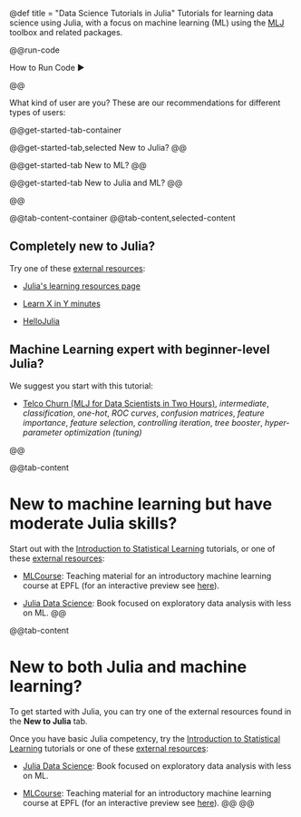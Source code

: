 @def title = "Data Science Tutorials in Julia"
Tutorials for learning data science using Julia, with a focus on machine learning (ML) using the [MLJ](https://JuliaAI.github.io/MLJ.jl/dev/) toolbox and related packages.

@@run-code

How to Run Code ►

@@

What kind of user are you? These are our recommendations for different types of users:

@@get-started-tab-container

  @@get-started-tab,selected
  New to Julia?
  @@

  @@get-started-tab
  New to ML?
  @@

  @@get-started-tab
  New to Julia and ML?
  @@

@@

@@tab-content-container
  @@tab-content,selected-content
  ## Completely new to Julia?

  Try one of these [external resources](/info/external-resources):

  - [Julia's learning resources page](https://julialang.org/learning/) 

  - [Learn X in Y minutes](https://learnxinyminutes.com/docs/julia/)

  - [HelloJulia](https://github.com/ablaom/HelloJulia.jl)


  ## Machine Learning expert with beginner-level Julia?

  We suggest you start with this tutorial:

  - [Telco Churn (MLJ for Data Scientists in Two
    Hours)](/end-to-end/telco/), *intermediate*, *classification*,
    *one-hot*, *ROC curves*, *confusion matrices*, *feature importance*,
    *feature selection*, *controlling iteration*, *tree booster*,
    *hyper-parameter optimization (tuning)*

  @@

  @@tab-content
  # New to machine learning but have moderate Julia skills?

  Start out with the [Introduction to Statistical
  Learning](/info/isl) tutorials, or one of
  these [external resources](/info/external-resources):

  - [MLCourse](https://github.com/jbrea/MLCourse): Teaching material for
    an introductory machine learning course at EPFL (for an interactive
    preview see [here](https://bio322.epfl.ch)).

  - [Julia Data
    Science](https://github.com/JuliaDataScience/JuliaDataScience): Book
    focused on exploratory data analysis with less on ML.
  @@

  @@tab-content
  # New to both Julia and machine learning?

  To get started with Julia, you can try one of the external resources found in the **New to Julia** tab.

  Once you have basic Julia competency, try the [Introduction to
  Statistical Learning](/info/isl)
  tutorials or one of these [external resources](/info/external-resources):

  - [Julia Data
    Science](https://github.com/JuliaDataScience/JuliaDataScience): Book
    focused on exploratory data analysis with less on ML.

  - [MLCourse](https://github.com/jbrea/MLCourse): Teaching material for
    an introductory machine learning course at EPFL (for an interactive
    preview see [here](https://bio322.epfl.ch)).
  @@
@@
